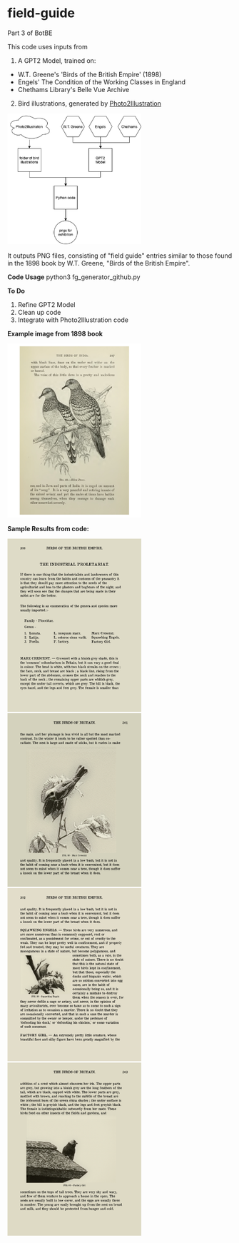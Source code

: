 # field-guide
Part 3 of BotBE

This code uses inputs from
1. A GPT2 Model, trained on:
- W.T. Greene's 'Birds of the British Empire' (1898)
- Engels' The Condition of the Working Classes in England
- Chethams Library's Belle Vue Archive
2. Bird illustrations, generated by [Photo2Illustration](https://github.com/jamescoupe/photo2illustration)

<img src="https://github.com/jamescoupe/field-guide/blob/main/fieldguide-flow.png?" width=300>

It outputs PNG files, consisting of "field guide" entries similar to those found in the 1898 book by W.T. Greene, "Birds of the British Empire".

**Code Usage**
python3 fg_generator_github.py

**To Do**
1. Refine GPT2 Model
2. Clean up code
3. Integrate with Photo2Illustration code

**Example image from 1898 book**
<p>
<img src="https://github.com/jamescoupe/field-guide/blob/main/pigeons_illustration.jpg?raw=true" width=300>

**Sample Results from code:**
<p>
<img src="https://github.com/jamescoupe/field-guide/blob/main/sample/page0b.png?raw=true" width=300>
<img src="https://github.com/jamescoupe/field-guide/blob/main/sample/page1b.png?raw=true" width=300>
<img src="https://github.com/jamescoupe/field-guide/blob/main/sample/page2b.png?raw=true" width=300>
<img src="https://github.com/jamescoupe/field-guide/blob/main/sample/page3b.png?raw=true" width=300>

